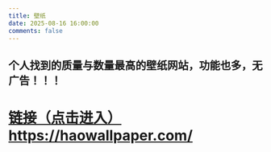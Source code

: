 ```yaml
---
title: 壁纸
date: 2025-08-16 16:00:00
comments: false
---
```


## 个人找到的质量与数量最高的壁纸网站，功能也多，无广告！！！

# [链接（点击进入）](https://haowallpaper.com/) https://haowallpaper.com/
